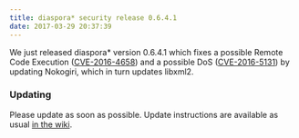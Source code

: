 ```yaml
---
title: diaspora* security release 0.6.4.1
date: 2017-03-29 20:37:39
---
```


We just released diaspora\* version 0.6.4.1 which fixes a possible Remote Code Execution ([CVE-2016-4658](https://cve.mitre.org/cgi-bin/cvename.cgi?name=CVE-2016-4658)) and a possible DoS ([CVE-2016-5131](https://cve.mitre.org/cgi-bin/cvename.cgi?name=CVE-2016-5131)) by updating Nokogiri, which in turn updates libxml2.

### Updating

Please update as soon as possible. Update instructions are available as usual [in the wiki](https://wiki.diasporafoundation.org/Updating).

